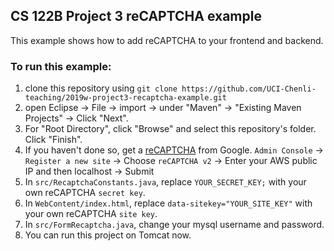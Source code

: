 ## CS 122B Project 3 reCAPTCHA example

This example shows how to add reCAPTCHA to your frontend and backend.

### To run this example: 
1. clone this repository using `git clone https://github.com/UCI-Chenli-teaching/2019w-project3-recaptcha-example.git`
2. open Eclipse -> File -> import -> under "Maven" -> "Existing Maven Projects" -> Click "Next".
3. For "Root Directory", click "Browse" and select this repository's folder. Click "Finish".
4. If you haven't done so, get a [reCAPTCHA](https://www.google.com/recaptcha/intro/v3.html) from Google. 
   `Admin Console` -> `Register a new site` -> Choose `reCAPTCHA v2` -> Enter your AWS public IP and then localhost -> Submit
5. In `src/RecaptchaConstants.java`, replace `YOUR_SECRET_KEY;` with your own reCAPTCHA `secret key`.
6. In `WebContent/index.html`, replace `data-sitekey="YOUR_SITE_KEY"` with your own reCAPTCHA `site key`.
7. In `src/FormRecaptcha.java`, change your mysql username and password.
8. You can run this project on Tomcat now.
